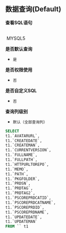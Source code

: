 ## 数据查询(Default) <!-- {docsify-ignore-all} -->



<p class="panel-title"><b>查看SQL语句</b></p>
<br>

<el-row>
&nbsp;<el-tag @click="MYSQL5 = true">MYSQL5</el-tag>
</el-row>

<br>
<p class="panel-title"><b>是否默认查询</b></p>

* `是`

<p class="panel-title"><b>是否权限使用</b></p>

* `否`

<p class="panel-title"><b>是否自定义SQL</b></p>

* `否`

<p class="panel-title"><b>查询列级别</b></p>

* `默认（全部查询列）`






<el-dialog v-model="MYSQL5" title="MYSQL5">

```sql
SELECT
t1.`AVATARURL`,
t1.`CREATEDATE`,
t1.`CREATEMAN`,
t1.`CURRENTVERSION`,
t1.`FULLNAME`,
t1.`FULLPATH`,
t1.`HTTPURLTOREPO`,
t1.`MEMO`,
t1.`PATH`,
t1.`PKGFOLDER`,
t1.`PRDSN`,
t1.`PRDTAG`,
t1.`PRDTAG2`,
t1.`PSCOREPRDCATID`,
t1.`PSCOREPRDCATNAME`,
t1.`PSCOREPRDID`,
t1.`PSCOREPRDNAME`,
t1.`UPDATEDATE`,
t1.`UPDATEMAN`
FROM `` t1 


```

</el-dialog>

<script>
 const { createApp } = Vue
  createApp({
    data() {
      return {
                MYSQL5 : false
        
      }
    },
    methods: {
    }
  }).use(ElementPlus).mount('#app')
</script>